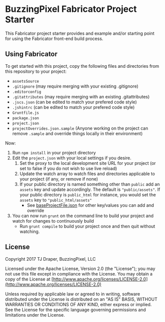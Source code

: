 # BuzzingPixel Fabricator Project Starter

This Fabricator project starter provides and example and/or starting point for using the Fabricator front-end build process.

## Using Fabricator

To get started with this project, copy the following files and directories from this repository to your project:

- `assetsSource`
- `.gitignore` (may require merging with your existing .gitignore)
- `.editorconfig`
- `.gitattributes` (may require merging with an existing .gitattributes)
- `.jscs.json` (can be edited to match your prefered code style)
- `.jshintrc` (can be edited to match your prefered code style)
- `Gruntfile.js`
- `package.json`
- `project.json`
- `projectOverrides.json.sample` (Anyone working on the project can remove `.sample` and override things locally in their environment)

Now:

1. Run `npm install` in your project directory
2. Edit the `project.json` with your local settings if you desire.
    1. Set the proxy to the local development site URL for your project (or set to false if you do not wish to use live reload)
    2. Update the watch array to watch files and directories applicable to your project (if any, or remove if none)
    3. If your public directory is named something other than `public` add an `assets` key and update accordingly. The default is `"public/assets"`. If your public directory is `public_html` for instance, you would set the `assets` key to `"public_html/assets"`
        - See [baseProjectFile.json](https://github.com/BuzzingPixelFabricator/buzzing-pixel-fabricator/blob/master/src/grunt/baseProjectFile.json) for other key/values you can add and override
3. You can now run `grunt` on the command line to build your project and watch for changes to continuously build
	- Run `grunt compile` to build your project once and then quit without watching.

## License

Copyright 2017 TJ Draper, BuzzingPixel, LLC

Licensed under the Apache License, Version 2.0 (the "License");
you may not use this file except in compliance with the License.
You may obtain a copy of the License at [http://www.apache.org/licenses/LICENSE-2.0](http://www.apache.org/licenses/LICENSE-2.0)

Unless required by applicable law or agreed to in writing, software
distributed under the License is distributed on an "AS IS" BASIS,
WITHOUT WARRANTIES OR CONDITIONS OF ANY KIND, either express or implied.
See the License for the specific language governing permissions and
limitations under the License.

